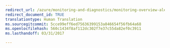 ```yaml
---
redirect_url: /azure/monitoring-and-diagnostics/monitoring-overview-alerts
redirect_document_id: TRUE
translationtype: Human Translation
ms.sourcegitcommit: 5cce99eff6ed75636399153a846654f56fb64a68
ms.openlocfilehash: 560c1434f8af112dc302f7e37c55da82ef0c3911
ms.lasthandoff: 03/31/2017

---
```




